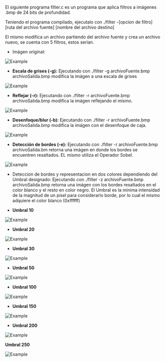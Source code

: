 El siguiente programa filter.c es un programa que aplica filtros a imágenes .bmp de 24 bits de profundidad.

Teniendo el programa compilado, ejecutalo con ./filter -[opcion de filtro] [ruta del archivo fuente] [nombre del archivo destino]

El mismo modifica un archivo partiendo del archivo fuente y crea un archivo nuevo, se cuenta con 5 filtros, estos serían.
- Imágen original:
  
![Example](https://github.com/WillPy45/Public-repository/blob/main/Filter/images/yard.bmp)

- **Escala de grises (-g):** Ejecutando con ./filter -g archivoFuente.bmp archivoSalida.bmp modifica la imágen a una escala de grises

![Example](https://github.com/WillPy45/Public-repository/blob/main/Filter/Imagenes_de_Salida/yard_grayscale.bmp)


- **Reflejar (-r):** Ejecutando con ./filter -r archivoFuente.bmp archivoSalida.bmp modifica la imágen reflejando el mismo.


![Example](https://github.com/WillPy45/Public-repository/blob/main/Filter/Imagenes_de_Salida/yard_reflect.bmp)

- **Desenfoque/blur (-b):**  Ejecutando con ./filter -r archivoFuente.bmp archivoSalida.bmp modifica la imágen con el desenfoque de caja.

![Example](https://github.com/WillPy45/Public-repository/blob/main/Filter/Imagenes_de_Salida/yard_blur.bmp)


- **Detección de bordes (-e):** Ejecutando con ./filter -r archivoFuente.bmp archivoSalida.bm retorna una imágen en donde los bordes se encuentren resaltados. EL mismo utiliza el Operador Sobel.
  
![Example](https://github.com/WillPy45/Public-repository/blob/main/Filter/Imagenes_de_Salida/yard_edges.bmp)

- Deteccion de bordes y representacion en dos colores dependiendo del Umbral designado: Ejecutando con ./filter -z archivoFuente.bmp archivoSalida.bmp retorna una imágen con los bordes resaltados en el color blanco y el resto en color negro. El Umbral es la mínima intensidad de la magnitud de un pixel para considerarlo borde, por lo cual el mismo adquiere el color blanco (0xffffff)

- **Umbral 10**

![Example](https://github.com/WillPy45/Public-repository/blob/main/Filter/Imagenes_de_Salida/yard_binaryEdge_Umbral10.bmp)

- **Umbral 20**

![Example](https://github.com/WillPy45/Public-repository/blob/main/Filter/Imagenes_de_Salida/yard_binaryEdge_Umbral20.bmp)

- **Umbral 30**

![Example](https://github.com/WillPy45/Public-repository/blob/main/Filter/Imagenes_de_Salida/yard_binaryEdge_Umbral30.bmp)

- **Umbral 50**

![Example](https://github.com/WillPy45/Public-repository/blob/main/Filter/Imagenes_de_Salida/yard_binaryEdge_Umbral50.bmp)

- **Umbral 100**

![Example](https://github.com/WillPy45/Public-repository/blob/main/Filter/Imagenes_de_Salida/yard_binaryEdge_Umbral100.bmp)

- **Umbral 150**

![Example](https://github.com/WillPy45/Public-repository/blob/main/Filter/Imagenes_de_Salida/yard_binaryEdge_Umbral150.bmp)

- **Umbral 200**

![Example](https://github.com/WillPy45/Public-repository/blob/main/Filter/Imagenes_de_Salida/yard_binaryEdge_Umbral200.bmp)

**Umbral 250**

![Example](https://github.com/WillPy45/Public-repository/blob/main/Filter/Imagenes_de_Salida/yard_binaryEdge_Umbral255.bmp)

